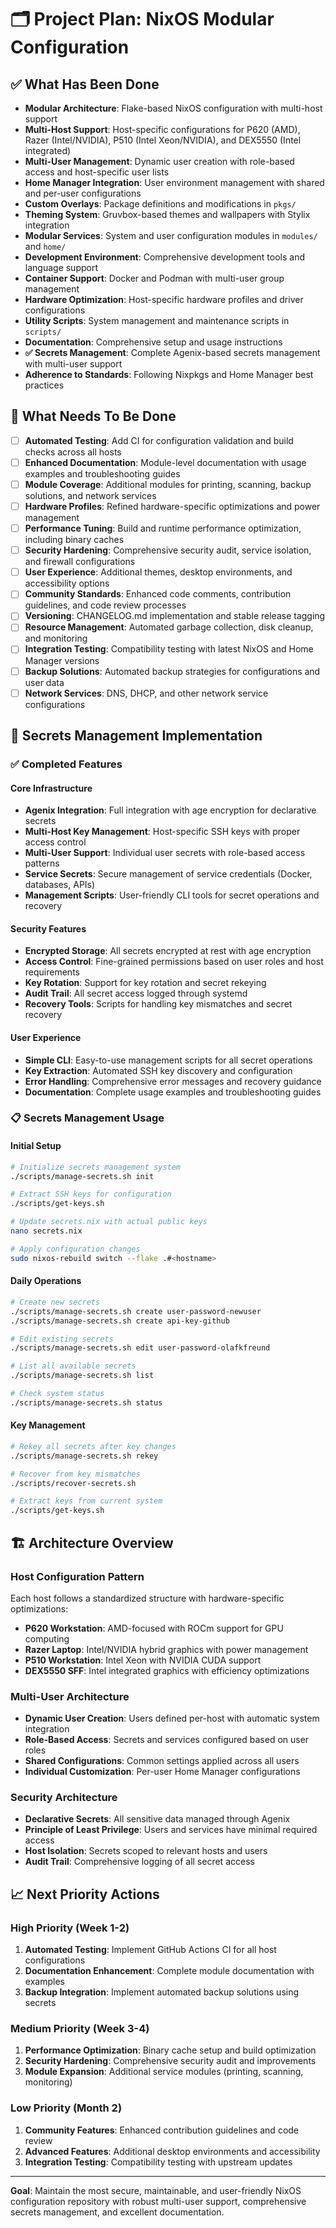 # 🗂️ Project Plan: NixOS Modular Configuration

## ✅ What Has Been Done

- **Modular Architecture**: Flake-based NixOS configuration with multi-host support
- **Multi-Host Support**: Host-specific configurations for P620 (AMD), Razer (Intel/NVIDIA), P510 (Intel Xeon/NVIDIA), and DEX5550 (Intel integrated)
- **Multi-User Management**: Dynamic user creation with role-based access and host-specific user lists
- **Home Manager Integration**: User environment management with shared and per-user configurations
- **Custom Overlays**: Package definitions and modifications in `pkgs/`
- **Theming System**: Gruvbox-based themes and wallpapers with Stylix integration
- **Modular Services**: System and user configuration modules in `modules/` and `home/`
- **Development Environment**: Comprehensive development tools and language support
- **Container Support**: Docker and Podman with multi-user group management
- **Hardware Optimization**: Host-specific hardware profiles and driver configurations
- **Utility Scripts**: System management and maintenance scripts in `scripts/`
- **Documentation**: Comprehensive setup and usage instructions
- **✅ Secrets Management**: Complete Agenix-based secrets management with multi-user support
- **Adherence to Standards**: Following Nixpkgs and Home Manager best practices

## 🚧 What Needs To Be Done

- [ ] **Automated Testing**: Add CI for configuration validation and build checks across all hosts
- [ ] **Enhanced Documentation**: Module-level documentation with usage examples and troubleshooting guides
- [ ] **Module Coverage**: Additional modules for printing, scanning, backup solutions, and network services
- [ ] **Hardware Profiles**: Refined hardware-specific optimizations and power management
- [ ] **Performance Tuning**: Build and runtime performance optimization, including binary caches
- [ ] **Security Hardening**: Comprehensive security audit, service isolation, and firewall configurations
- [ ] **User Experience**: Additional themes, desktop environments, and accessibility options
- [ ] **Community Standards**: Enhanced code comments, contribution guidelines, and code review processes
- [ ] **Versioning**: CHANGELOG.md implementation and stable release tagging
- [ ] **Resource Management**: Automated garbage collection, disk cleanup, and monitoring
- [ ] **Integration Testing**: Compatibility testing with latest NixOS and Home Manager versions
- [ ] **Backup Solutions**: Automated backup strategies for configurations and user data
- [ ] **Network Services**: DNS, DHCP, and other network service configurations

## 🔐 Secrets Management Implementation

### ✅ Completed Features

#### Core Infrastructure
- **Agenix Integration**: Full integration with age encryption for declarative secrets
- **Multi-Host Key Management**: Host-specific SSH keys with proper access control
- **Multi-User Support**: Individual user secrets with role-based access patterns
- **Service Secrets**: Secure management of service credentials (Docker, databases, APIs)
- **Management Scripts**: User-friendly CLI tools for secret operations and recovery

#### Security Features
- **Encrypted Storage**: All secrets encrypted at rest with age encryption
- **Access Control**: Fine-grained permissions based on user roles and host requirements
- **Key Rotation**: Support for key rotation and secret rekeying
- **Audit Trail**: All secret access logged through systemd
- **Recovery Tools**: Scripts for handling key mismatches and secret recovery

#### User Experience
- **Simple CLI**: Easy-to-use management scripts for all secret operations
- **Key Extraction**: Automated SSH key discovery and configuration
- **Error Handling**: Comprehensive error messages and recovery guidance
- **Documentation**: Complete usage examples and troubleshooting guides

### 📋 Secrets Management Usage

#### Initial Setup
```bash
# Initialize secrets management system
./scripts/manage-secrets.sh init

# Extract SSH keys for configuration
./scripts/get-keys.sh

# Update secrets.nix with actual public keys
nano secrets.nix

# Apply configuration changes
sudo nixos-rebuild switch --flake .#<hostname>
```

#### Daily Operations
```bash
# Create new secrets
./scripts/manage-secrets.sh create user-password-newuser
./scripts/manage-secrets.sh create api-key-github

# Edit existing secrets
./scripts/manage-secrets.sh edit user-password-olafkfreund

# List all available secrets
./scripts/manage-secrets.sh list

# Check system status
./scripts/manage-secrets.sh status
```

#### Key Management
```bash
# Rekey all secrets after key changes
./scripts/manage-secrets.sh rekey

# Recover from key mismatches
./scripts/recover-secrets.sh

# Extract keys from current system
./scripts/get-keys.sh
```

## 🏗️ Architecture Overview

### Host Configuration Pattern
Each host follows a standardized structure with hardware-specific optimizations:

- **P620 Workstation**: AMD-focused with ROCm support for GPU computing
- **Razer Laptop**: Intel/NVIDIA hybrid graphics with power management
- **P510 Workstation**: Intel Xeon with NVIDIA CUDA support
- **DEX5550 SFF**: Intel integrated graphics with efficiency optimizations

### Multi-User Architecture
- **Dynamic User Creation**: Users defined per-host with automatic system integration
- **Role-Based Access**: Secrets and services configured based on user roles
- **Shared Configurations**: Common settings applied across all users
- **Individual Customization**: Per-user Home Manager configurations

### Security Architecture
- **Declarative Secrets**: All sensitive data managed through Agenix
- **Principle of Least Privilege**: Users and services have minimal required access
- **Host Isolation**: Secrets scoped to relevant hosts and users
- **Audit Trail**: Comprehensive logging of all secret access

## 📈 Next Priority Actions

### High Priority (Week 1-2)
1. **Automated Testing**: Implement GitHub Actions CI for all host configurations
2. **Documentation Enhancement**: Complete module documentation with examples
3. **Backup Integration**: Implement automated backup solutions using secrets

### Medium Priority (Week 3-4)
1. **Performance Optimization**: Binary cache setup and build optimization
2. **Security Hardening**: Comprehensive security audit and improvements
3. **Module Expansion**: Additional service modules (printing, scanning, monitoring)

### Low Priority (Month 2)
1. **Community Features**: Enhanced contribution guidelines and code review
2. **Advanced Features**: Additional desktop environments and accessibility
3. **Integration Testing**: Compatibility testing with upstream updates

---

**Goal**: Maintain the most secure, maintainable, and user-friendly NixOS configuration repository with robust multi-user support, comprehensive secrets management, and excellent documentation.
